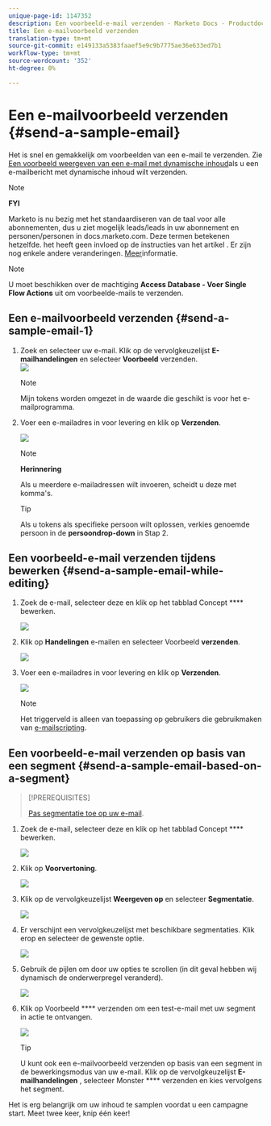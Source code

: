 ```yaml
---
unique-page-id: 1147352
description: Een voorbeeld-e-mail verzenden - Marketo Docs - Productdocumentatie
title: Een e-mailvoorbeeld verzenden
translation-type: tm+mt
source-git-commit: e149133a5383faaef5e9c9b7775ae36e633ed7b1
workflow-type: tm+mt
source-wordcount: '352'
ht-degree: 0%

---
```



# Een e-mailvoorbeeld verzenden {#send-a-sample-email}

Het is snel en gemakkelijk om voorbeelden van een e-mail te verzenden. Zie [Een voorbeeld weergeven van een e-mail met dynamische inhoud](../../../../product-docs/email-marketing/general/functions-in-the-editor/preview-an-email-with-dynamic-content.md)als u een e-mailbericht met dynamische inhoud wilt verzenden.

>[!NOTE]
>
>**FYI**
>
>Marketo is nu bezig met het standaardiseren van de taal voor alle abonnementen, dus u ziet mogelijk leads/leads in uw abonnement en personen/personen in docs.marketo.com. Deze termen betekenen hetzelfde. het heeft geen invloed op de instructies van het artikel . Er zijn nog enkele andere veranderingen. [Meer](http://docs.marketo.com/display/DOCS/Updates+to+Marketo+Terminology)informatie.

>[!NOTE]
>
>U moet beschikken over de machtiging **Access Database - Voer Single Flow Actions** uit om voorbeelde-mails te verzenden.

## Een e-mailvoorbeeld verzenden {#send-a-sample-email-1}

1. Zoek en selecteer uw e-mail. Klik op de vervolgkeuzelijst **E-mailhandelingen** en selecteer **Voorbeeld** verzenden.\
   ![](assets/one-281-29.jpg)

   >[!NOTE]
   >
   >Mijn tokens worden omgezet in de waarde die geschikt is voor het e-mailprogramma.

1. Voer een e-mailadres in voor levering en klik op **Verzenden**.

   ![](assets/two.png)

   >[!NOTE]
   >
   >**Herinnering**
   >
   >
   >Als u meerdere e-mailadressen wilt invoeren, scheidt u deze met komma&#39;s.

   >[!TIP]
   >
   >Als u tokens als specifieke persoon wilt oplossen, verkies genoemde persoon in de **persoondrop-down** in Stap 2.

## Een voorbeeld-e-mail verzenden tijdens bewerken {#send-a-sample-email-while-editing}

1. Zoek de e-mail, selecteer deze en klik op het tabblad Concept **** bewerken.

   ![](assets/three-281-29.jpg)

1. Klik op **Handelingen** e-mailen en selecteer Voorbeeld **verzenden**.

   ![](assets/four.png)

1. Voer een e-mailadres in voor levering en klik op **Verzenden**.

   ![](assets/two.png)

   >[!NOTE]
   >
   >Het triggerveld is alleen van toepassing op gebruikers die gebruikmaken van [e-mailscripting](http://developers.marketo.com/documentation/velocity-script/).

## Een voorbeeld-e-mail verzenden op basis van een segment {#send-a-sample-email-based-on-a-segment}

>[!PREREQUISITES]
>
>[Pas segmentatie toe op uw e-mail](http://docs.marketo.com/display/public/DOCS/Using+Dynamic+Content+in+an+Email).

1. Zoek de e-mail, selecteer deze en klik op het tabblad Concept **** bewerken.

   ![](assets/three-281-29.jpg)

1. Klik op **Voorvertoning**.

   ![](assets/1.png)

1. Klik op de vervolgkeuzelijst **Weergeven op** en selecteer **Segmentatie**.

   ![](assets/2.png)

1. Er verschijnt een vervolgkeuzelijst met beschikbare segmentaties. Klik erop en selecteer de gewenste optie.

   ![](assets/3.png)

1. Gebruik de pijlen om door uw opties te scrollen (in dit geval hebben wij dynamisch de onderwerpregel veranderd).

   ![](assets/4.png)

1. Klik op Voorbeeld **** verzenden om een test-e-mail met uw segment in actie te ontvangen.

   ![](assets/5.png)

   >[!TIP]
   >
   >U kunt ook een e-mailvoorbeeld verzenden op basis van een segment in de bewerkingsmodus van uw e-mail. Klik op de vervolgkeuzelijst **E-mailhandelingen** , selecteer Monster **** verzenden en kies vervolgens het segment.

Het is erg belangrijk om uw inhoud te samplen voordat u een campagne start. Meet twee keer, knip één keer!
